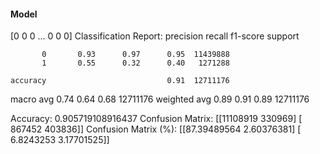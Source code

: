 #### Model
[0 0 0 ... 0 0 0]
Classification Report:
              precision    recall  f1-score   support

           0       0.93      0.97      0.95  11439888
           1       0.55      0.32      0.40   1271288

    accuracy                           0.91  12711176
   macro avg       0.74      0.64      0.68  12711176
weighted avg       0.89      0.91      0.89  12711176

Accuracy: 0.905719108916437
Confusion Matrix:
[[11108919   330969]
 [  867452   403836]]
Confusion Matrix (%):
[[87.39489564  2.60376381]
 [ 6.8243253   3.17701525]]
